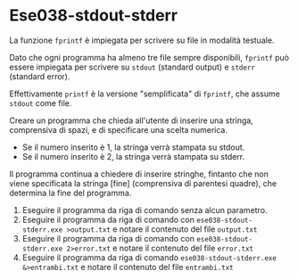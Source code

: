 # Ese038-stdout-stderr

La funzione `fprintf` è impiegata per scrivere su file in modalità testuale.

Dato che ogni programma ha almeno tre file sempre disponibili, `fprintf` può essere
impiegata per scrivere su `stdout` (standard output) e `stderr` (standard error).

Effettivamente `printf` è la versione "semplificata" di `fprintf`, che assume `stdout`
come file.

Creare un programma che chieda all'utente di inserire una stringa, comprensiva di spazi,
e di specificare una scelta numerica.

- Se il numero inserito è 1, la stringa verrà stampata su stdout.
- Se il numero inserito è 2, la stringa verrà stampata su stderr.

Il programma continua a chiedere di inserire stringhe, fintanto che non viene
specificata la stringa [fine] (comprensiva di parentesi quadre), che determina la fine
del programma.

1. Eseguire il programma da riga di comando senza alcun parametro.
2. Eseguire il programma da riga di comando con `ese038-stdout-stderr.exe >output.txt`
e notare il contenuto del file `output.txt`
3. Eseguire il programma da riga di comando con `ese038-stdout-stderr.exe 2>error.txt`
e notare il contenuto del file `error.txt`
4. Eseguire il programma da riga di comando `ese038-stdout-stderr.exe &>entrambi.txt`
e notare il contenuto del file `entrambi.txt`
